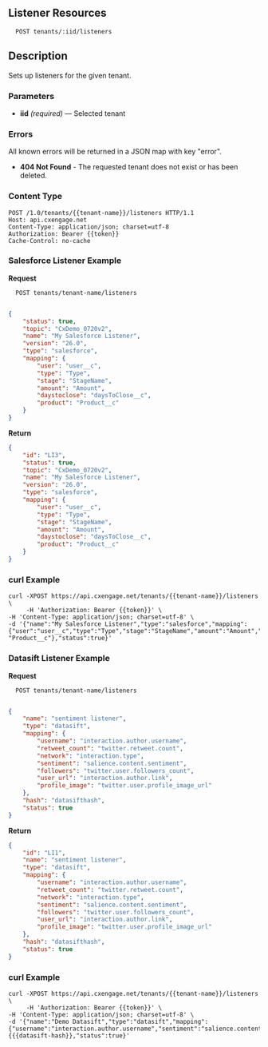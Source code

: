 ## Listener Resources

```
  POST tenants/:iid/listeners
```

## Description

Sets up listeners for the given tenant.


### Parameters

- **iid** _(required)_ — Selected tenant


### Errors

All known errors will be returned in a JSON map with key "error".

- **404 Not Found** - The requested tenant does not exist or has been deleted.


### Content Type

```
POST /1.0/tenants/{{tenant-name}}/listeners HTTP/1.1
Host: api.cxengage.net
Content-Type: application/json; charset=utf-8
Authorization: Bearer {{token}}
Cache-Control: no-cache
```

### Salesforce Listener Example

**Request**

```
  POST tenants/tenant-name/listeners
```

```json

{
    "status": true,
    "topic": "CxDemo_0720v2",
    "name": "My Salesforce Listener",
    "version": "26.0",
    "type": "salesforce",
    "mapping": {
        "user": "user__c",
        "type": "Type",
        "stage": "StageName",
        "amount": "Amount",
        "daystoclose": "daysToClose__c",
        "product": "Product__c"
    } 
}
```
**Return**

```json
{
    "id": "LI3",
    "status": true,
    "topic": "CxDemo_0720v2",
    "name": "My Salesforce Listener",
    "version": "26.0",
    "type": "salesforce",
    "mapping": {
        "user": "user__c",
        "type": "Type",
        "stage": "StageName",
        "amount": "Amount",
        "daystoclose": "daysToClose__c",
        "product": "Product__c"
    }
}
```

### curl Example

```
curl -XPOST https://api.cxengage.net/tenants/{{tenant-name}}/listeners \
     -H 'Authorization: Bearer {{token}}' \
-H 'Content-Type: application/json; charset=utf-8' \
-d '{"name":"My Salesforce Listener","type":"salesforce","mapping":{"user":"user__c","type":"Type","stage":"StageName","amount":"Amount","daystoclose":"daysToClose__c","product": "Product__c"},"status":true}'
```

### Datasift Listener Example

**Request**

```
  POST tenants/tenant-name/listeners
```

```json

{
    "name": "sentiment listener",
    "type": "datasift",
    "mapping": {
        "username": "interaction.author.username",
        "retweet_count": "twitter.retweet.count",
        "network": "interaction.type",
        "sentiment": "salience.content.sentiment",
        "followers": "twitter.user.followers_count",
        "user_url": "interaction.author.link",
        "profile_image": "twitter.user.profile_image_url"
    },
    "hash": "datasifthash",
    "status": true
}
```
**Return**

```json
{
    "id": "LI1",
    "name": "sentiment listener",
    "type": "datasift",
    "mapping": {
        "username": "interaction.author.username",
        "retweet_count": "twitter.retweet.count",
        "network": "interaction.type",
        "sentiment": "salience.content.sentiment",
        "followers": "twitter.user.followers_count",
        "user_url": "interaction.author.link",
        "profile_image": "twitter.user.profile_image_url"
    },
    "hash": "datasifthash",
    "status": true
}
```

### curl Example

```
curl -XPOST https://api.cxengage.net/tenants/{{tenant-name}}/listeners \
     -H 'Authorization: Bearer {{token}}' \
-H 'Content-Type: application/json; charset=utf-8' \
-d '{"name":"Demo Datasift","type":"datasift","mapping":{"username":"interaction.author.username","sentiment":"salience.content.sentiment","id":"twitter.user.screen_name"},"hash":{{{datasift-hash}},"status":true}'
```
